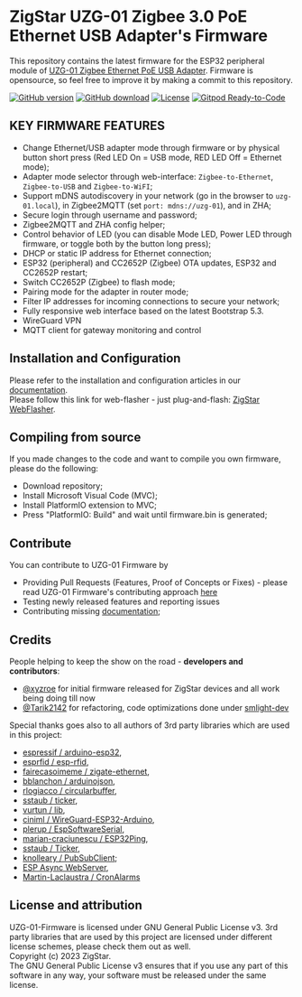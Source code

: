 # ZigStar UZG-01 Zigbee 3.0 PoE Ethernet USB Adapter's Firmware


This repository contains the latest firmware for the ESP32 peripheral module of [UZG-01 Zigbee Ethernet PoE USB Adapter](https://uzg.zig-star.com/product). Firmware is opensource, so feel free to improve it by making a commit to this repository. 

[![GitHub version](https://img.shields.io/github/release/mercenaruss/uzg-firmware.svg)](https://github.com/mercenaruss/uzg-firmware/releases)
[![GitHub download](https://img.shields.io/github/downloads/mercenaruss/uzg-firmware/total.svg)](https://github.com/mercenaruss/uzg-firmware/releases/latest)
[![License](https://img.shields.io/github/license/mercenaruss/uzg-firmware.svg)](LICENSE.txt)
[![Gitpod Ready-to-Code](https://img.shields.io/badge/Gitpod-Ready--to--Code-blue?logo=gitpod)](https://github.com/mercenaruss/uzg-firmware)


## KEY FIRMWARE FEATURES
- Change Ethernet/USB adapter mode through firmware or by physical button short press (Red LED On = USB mode, RED LED Off = Ethernet mode);
- Adapter mode selector through web-interface: `Zigbee-to-Ethernet`, `Zigbee-to-USB` and `Zigbee-to-WiFI`;
- Support mDNS autodiscovery in your network (go in the browser to `uzg-01.local`), in Zigbee2MQTT (set `port: mdns://uzg-01`), and in ZHA;
- Secure login through username and password;
- Zigbee2MQTT and ZHA config helper;
- Control behavior of LED (you can disable Mode LED, Power LED through firmware, or toggle both by the button long press);
- DHCP or static IP address for Ethernet connection;
- ESP32 (peripheral) and CC2652P (Zigbee) OTA updates, ESP32  and CC2652P restart;
- Switch CC2652P (Zigbee) to flash mode;
- Pairing mode for the adapter in router mode;
- Filter IP addresses for incoming connections to secure your network;
- Fully responsive web interface based on the latest Bootstrap 5.3.
- WireGuard VPN
- MQTT client for gateway monitoring and control

## Installation and Configuration
Please refer to the installation and configuration articles in our [documentation](https://uzg.zig-star.com).  
Please follow this link for web-flasher - just plug-and-flash: [ZigStar WebFlasher](https://uzg.zig-star.com/webinstall/).

## Compiling from source

If you made changes to the code and want to compile you own firmware, please do the following:

- Download repository;
- Install Microsoft Visual Code (MVC);
- Install PlatformIO extension to MVC;
- Press "PlatformIO: Build" and wait until firmware.bin is generated;

## Contribute

You can contribute to UZG-01 Firmware by
- Providing Pull Requests (Features, Proof of Concepts or Fixes) - please read UZG-01 Firmware's contributing approach [here](CONTRIBUTING.md)
- Testing newly released features and reporting issues
- Contributing missing [documentation](https://uzg.zig-star.com);

## Credits

People helping to keep the show on the road - **developers and contributors**:

- [@xyzroe](https://github.com/xyzroe/) for initial firmware released for ZigStar devices and all work being doing till now  
- [@Tarik2142](https://github.com/Tarik2142) for refactoring, code optimizations done under [smlight-dev](https://github.com/smlight-dev/)


Special thanks goes also to all authors of 3rd party libraries which are used in this project:

- [espressif / arduino-esp32](https://github.com/espressif/arduino-esp32), 
- [esprfid / esp-rfid](https://github.com/esprfid/esp-rfid), 
- [fairecasoimeme / zigate-ethernet](https://github.com/fairecasoimeme/ZiGate-Ethernet), 
- [bblanchon / arduinojson](https://github.com/bblanchon/ArduinoJson), 
- [rlogiacco / circularbuffer](https://github.com/rlogiacco/CircularBuffer), 
- [sstaub / ticker](https://github.com/sstaub/Ticker), 
- [vurtun / lib](https://github.com/vurtun/lib),
- [ciniml / WireGuard-ESP32-Arduino](https://github.com/ciniml/WireGuard-ESP32-Arduino),  
- [plerup / EspSoftwareSerial](https://github.com/plerup/espsoftwareserial),
- [marian-craciunescu / ESP32Ping](https://github.com/marian-craciunescu/ESP32Ping),
- [sstaub / Ticker](https://github.com/sstaub/Ticker),
- [knolleary / PubSubClient](https://github.com/knolleary/pubsubclient);
- [ESP Async WebServer](https://github.com/me-no-dev/ESPAsyncWebServer),
- [Martin-Laclaustra / CronAlarms](https://github.com/Martin-Laclaustra/CronAlarms)

## License and attribution

UZG-01-Firmware is licensed under GNU General Public License v3.
3rd party libraries that are used by this project are licensed under different license schemes, please check them out as well.  
Copyright (c) 2023 ZigStar.  
The GNU General Public License v3 ensures that if you use any part of this software in any way, your software must be released under the same license.  
